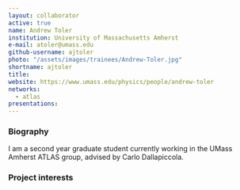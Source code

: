 ```yaml
---
layout: collaborator
active: true
name: Andrew Toler
institution: University of Massachusetts Amherst
e-mail: atoler@umass.edu
github-username: ajtoler
photo: "/assets/images/trainees/Andrew-Toler.jpg"
shortname: ajtoler
title: 
website: https://www.umass.edu/physics/people/andrew-toler
networks:
  - atlas
presentations:
---
```


### Biography
 
 I am a second year graduate student currently working in the UMass Amherst ATLAS group, advised by Carlo Dallapiccola. 

### Project interests
